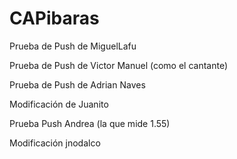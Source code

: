 # CAPibaras

Prueba de Push de MiguelLafu

Prueba de Push de Victor Manuel (como el cantante)

Prueba de Push de Adrian Naves

Modificación de Juanito

Prueba Push Andrea (la que mide 1.55)

Modificación jnodalco